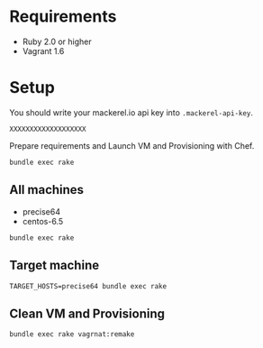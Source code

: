 # Requirements

- Ruby 2.0 or higher
- Vagrant 1.6

# Setup

You should write your mackerel.io api key into ```.mackerel-api-key```.

```.mackerel-api-key
XXXXXXXXXXXXXXXXXXX
```

Prepare requirements and Launch VM and Provisioning with Chef.

```shell
bundle exec rake
```

## All machines

- precise64
- centos-6.5

```shell
bundle exec rake
```

## Target machine

```shell
TARGET_HOSTS=precise64 bundle exec rake
```

## Clean VM and Provisioning

```shell
bundle exec rake vagrnat:remake
```

